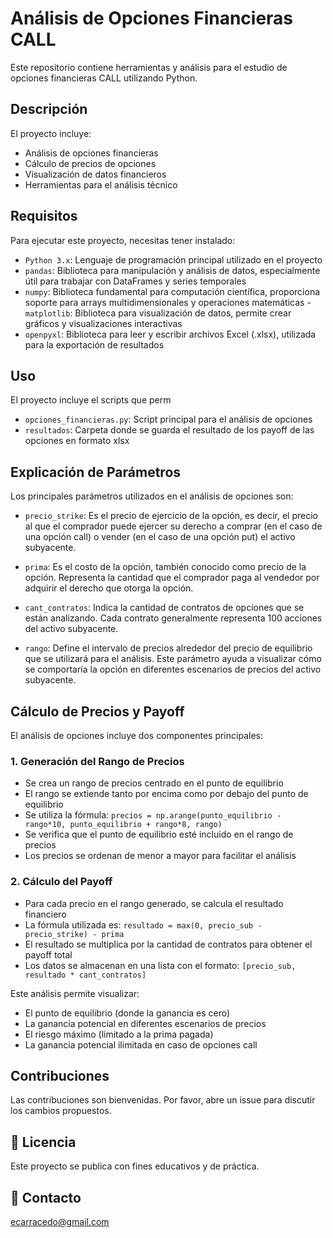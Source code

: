 # Análisis de Opciones Financieras CALL

Este repositorio contiene herramientas y análisis para el estudio de opciones financieras CALL utilizando Python.

## Descripción

El proyecto incluye:
- Análisis de opciones financieras
- Cálculo de precios de opciones
- Visualización de datos financieros
- Herramientas para el análisis técnico

## Requisitos

Para ejecutar este proyecto, necesitas tener instalado:

- `Python 3.x`: Lenguaje de programación principal utilizado en el proyecto
- `pandas`: Biblioteca para manipulación y análisis de datos, especialmente útil para trabajar con DataFrames y series temporales
- `numpy`: Biblioteca fundamental para computación científica, proporciona soporte para arrays multidimensionales y operaciones matemáticas
-`matplotlib`: Biblioteca para visualización de datos, permite crear gráficos y visualizaciones interactivas
- `openpyxl`: Biblioteca para leer y escribir archivos Excel (.xlsx), utilizada para la exportación de resultados

## Uso

El proyecto incluye el scripts que perm

- `opciones_financieras.py`: Script principal para el análisis de opciones
- `resultados`: Carpeta donde se guarda el resultado de los payoff de las opciones en formato xlsx

## Explicación de Parámetros

Los principales parámetros utilizados en el análisis de opciones son:

- `precio_strike`: Es el precio de ejercicio de la opción, es decir, el precio al que el comprador puede ejercer su derecho a comprar (en el caso de una opción call) o vender (en el caso de una opción put) el activo subyacente.

- `prima`: Es el costo de la opción, también conocido como precio de la opción. Representa la cantidad que el comprador paga al vendedor por adquirir el derecho que otorga la opción.

- `cant_contratos`: Indica la cantidad de contratos de opciones que se están analizando. Cada contrato generalmente representa 100 acciones del activo subyacente.

- `rango`: Define el intervalo de precios alrededor del precio de equilibrio que se utilizará para el análisis. Este parámetro ayuda a visualizar cómo se comportaría la opción en diferentes escenarios de precios del activo subyacente.

## Cálculo de Precios y Payoff

El análisis de opciones incluye dos componentes principales:

### 1. Generación del Rango de Precios
- Se crea un rango de precios centrado en el punto de equilibrio
- El rango se extiende tanto por encima como por debajo del punto de equilibrio
- Se utiliza la fórmula: `precios = np.arange(punto_equilibrio - rango*10, punto_equilibrio + rango*8, rango)`
- Se verifica que el punto de equilibrio esté incluido en el rango de precios
- Los precios se ordenan de menor a mayor para facilitar el análisis

### 2. Cálculo del Payoff
- Para cada precio en el rango generado, se calcula el resultado financiero
- La fórmula utilizada es: `resultado = max(0, precio_sub - precio_strike) - prima`
- El resultado se multiplica por la cantidad de contratos para obtener el payoff total
- Los datos se almacenan en una lista con el formato: `[precio_sub, resultado * cant_contratos]`

Este análisis permite visualizar:
- El punto de equilibrio (donde la ganancia es cero)
- La ganancia potencial en diferentes escenarios de precios
- El riesgo máximo (limitado a la prima pagada)
- La ganancia potencial ilimitada en caso de opciones call

## Contribuciones

Las contribuciones son bienvenidas. Por favor, abre un issue para discutir los cambios propuestos.

## 📜 Licencia

Este proyecto se publica con fines educativos y de práctica.

## 📌 Contacto

ecarracedo@gmail.com